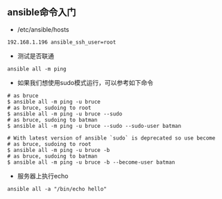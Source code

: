 ##  ansible命令入门

* /etc/ansible/hosts

```
192.168.1.196 ansible_ssh_user=root
```

* 测试是否联通
```
ansible all -m ping
```

* 如果我们想使用sudo模式运行，可以参考如下命令

```
# as bruce
$ ansible all -m ping -u bruce
# as bruce, sudoing to root
$ ansible all -m ping -u bruce --sudo
# as bruce, sudoing to batman
$ ansible all -m ping -u bruce --sudo --sudo-user batman

# With latest version of ansible `sudo` is deprecated so use become
# as bruce, sudoing to root
$ ansible all -m ping -u bruce -b
# as bruce, sudoing to batman
$ ansible all -m ping -u bruce -b --become-user batman
```


* 服务器上执行echo 

```
ansible all -a "/bin/echo hello"
```

